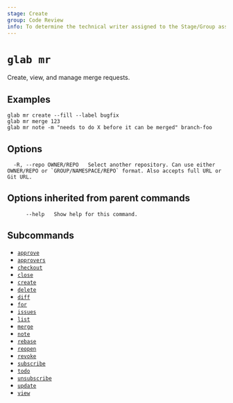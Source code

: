```yaml
---
stage: Create
group: Code Review
info: To determine the technical writer assigned to the Stage/Group associated with this page, see https://about.gitlab.com/handbook/product/ux/technical-writing/#assignments
---
```


<!--
This documentation is auto generated by a script.
Please do not edit this file directly. Run `make gen-docs` instead.
-->

# `glab mr`

Create, view, and manage merge requests.

## Examples

```plaintext
glab mr create --fill --label bugfix
glab mr merge 123
glab mr note -m "needs to do X before it can be merged" branch-foo

```

## Options

```plaintext
  -R, --repo OWNER/REPO   Select another repository. Can use either OWNER/REPO or `GROUP/NAMESPACE/REPO` format. Also accepts full URL or Git URL.
```

## Options inherited from parent commands

```plaintext
      --help   Show help for this command.
```

## Subcommands

- [`approve`](approve.md)
- [`approvers`](approvers.md)
- [`checkout`](checkout.md)
- [`close`](close.md)
- [`create`](create.md)
- [`delete`](delete.md)
- [`diff`](diff.md)
- [`for`](for.md)
- [`issues`](issues.md)
- [`list`](list.md)
- [`merge`](merge.md)
- [`note`](note/index.md)
- [`rebase`](rebase.md)
- [`reopen`](reopen.md)
- [`revoke`](revoke.md)
- [`subscribe`](subscribe.md)
- [`todo`](todo.md)
- [`unsubscribe`](unsubscribe.md)
- [`update`](update.md)
- [`view`](view.md)
